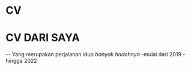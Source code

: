 # CV

CV DARI SAYA
==
--
Yang merupakan perjalanan idup
*banyak hadehnya*
-mulai dari 2019
-hingga 2022
